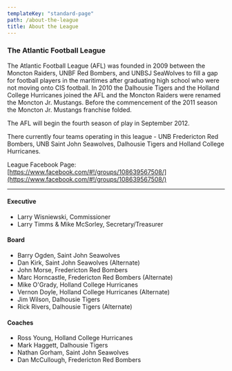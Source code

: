 ```yaml
---
templateKey: "standard-page"
path: /about-the-league
title: About the League
---
```


### The Atlantic Football League

The Atlantic Football League (AFL) was founded in 2009 between the Moncton Raiders, UNBF Red Bombers, and UNBSJ SeaWolves to fill a gap for football players in the maritimes after graduating high school who were not moving onto CIS football. In 2010 the Dalhousie Tigers and the Holland College Hurricanes joined the AFL and the Moncton Raiders were renamed the Moncton Jr. Mustangs.  Before the commencement of the 2011 season the Moncton Jr. Mustangs franchise folded.

The AFL will begin the fourth season of play in September 2012.

There currently four teams operating in this league - UNB Fredericton Red Bombers, UNB Saint John Seawolves, Dalhousie Tigers and Holland College Hurricanes.

League Facebook Page: [https://www.facebook.com/#!/groups/108639567508/](https://www.facebook.com/#!/groups/108639567508/)

***

#### Executive

- Larry Wisniewski, Commissioner
- Larry Timms & Mike McSorley, Secretary/Treasurer

#### Board

- Barry Ogden, Saint John Seawolves
- Dan Kirk, Saint John Seawolves (Alternate)
- John Morse, Fredericton Red Bombers
- Marc Horncastle, Fredericton Red Bombers (Alternate)
- Mike O'Grady, Holland College Hurricanes
- Vernon Doyle, Holland College Hurricanes (Alternate)
- Jim Wilson, Dalhousie Tigers
- Rick Rivers, Dalhousie Tigers (Alternate)

#### Coaches

- Ross Young, Holland College Hurricanes
- Mark Haggett, Dalhousie Tigers
- Nathan Gorham, Saint John Seawolves
- Dan McCullough, Fredericton Red Bombers
